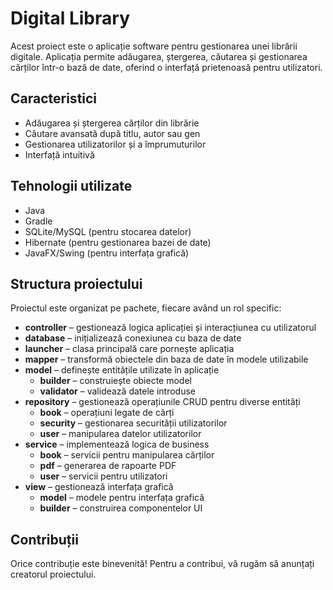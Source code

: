 # Digital Library

Acest proiect este o aplicație software pentru gestionarea unei librării digitale. Aplicația permite adăugarea, ștergerea, căutarea și gestionarea cărților într-o bază de date, oferind o interfață prietenoasă pentru utilizatori.

## Caracteristici
- Adăugarea și ștergerea cărților din librărie
- Căutare avansată după titlu, autor sau gen
- Gestionarea utilizatorilor și a împrumuturilor
- Interfață intuitivă

## Tehnologii utilizate
- Java
- Gradle
- SQLite/MySQL (pentru stocarea datelor)
- Hibernate (pentru gestionarea bazei de date)
- JavaFX/Swing (pentru interfața grafică)

## Structura proiectului
Proiectul este organizat pe pachete, fiecare având un rol specific:

- **controller** – gestionează logica aplicației și interacțiunea cu utilizatorul
- **database** – inițializează conexiunea cu baza de date
- **launcher** – clasa principală care pornește aplicația
- **mapper** – transformă obiectele din baza de date în modele utilizabile
- **model** – definește entitățile utilizate în aplicație
  - **builder** – construiește obiecte model
  - **validator** – validează datele introduse
- **repository** – gestionează operațiunile CRUD pentru diverse entități
  - **book** – operațiuni legate de cărți
  - **security** – gestionarea securității utilizatorilor
  - **user** – manipularea datelor utilizatorilor
- **service** – implementează logica de business
  - **book** – servicii pentru manipularea cărților
  - **pdf** – generarea de rapoarte PDF
  - **user** – servicii pentru utilizatori
- **view** – gestionează interfața grafică
  - **model** – modele pentru interfața grafică
  - **builder** – construirea componentelor UI

## Contribuții
Orice contribuție este binevenită! Pentru a contribui, vă rugăm să anunțați creatorul proiectului.
